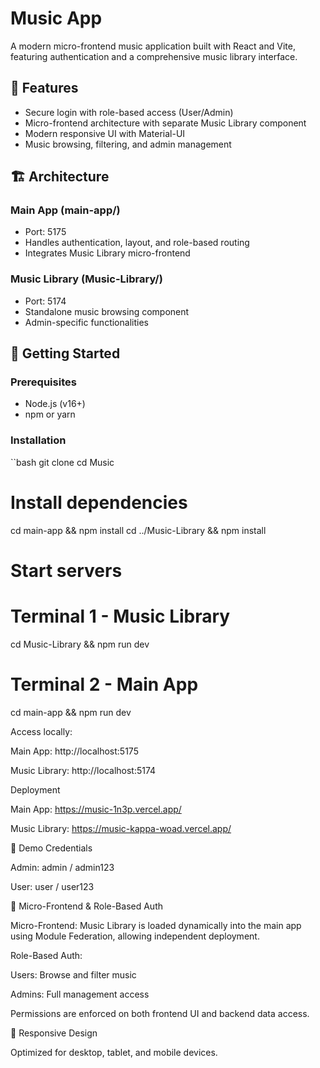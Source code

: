# Music App

A modern micro-frontend music application built with React and Vite, featuring authentication and a comprehensive music library interface.

## 🎵 Features

- Secure login with role-based access (User/Admin)  
- Micro-frontend architecture with separate Music Library component  
- Modern responsive UI with Material-UI  
- Music browsing, filtering, and admin management  

## 🏗 Architecture

### Main App (main-app/)
- Port: 5175  
- Handles authentication, layout, and role-based routing  
- Integrates Music Library micro-frontend  

### Music Library (Music-Library/)
- Port: 5174  
- Standalone music browsing component  
- Admin-specific functionalities  

## 🚀 Getting Started

### Prerequisites
- Node.js (v16+)  
- npm or yarn  

### Installation
``bash
git clone <repository-url>
cd Music

# Install dependencies
cd main-app && npm install
cd ../Music-Library && npm install

# Start servers
# Terminal 1 - Music Library
cd Music-Library && npm run dev
# Terminal 2 - Main App
cd main-app && npm run dev


Access locally:

Main App: http://localhost:5175

Music Library: http://localhost:5174

Deployment

Main App: https://music-1n3p.vercel.app/

Music Library: https://music-kappa-woad.vercel.app/

🔐 Demo Credentials

Admin: admin / admin123

User: user / user123

🧩 Micro-Frontend & Role-Based Auth

Micro-Frontend: Music Library is loaded dynamically into the main app using Module Federation, allowing independent deployment.

Role-Based Auth:

Users: Browse and filter music

Admins: Full management access

Permissions are enforced on both frontend UI and backend data access.

📱 Responsive Design

Optimized for desktop, tablet, and mobile devices.
